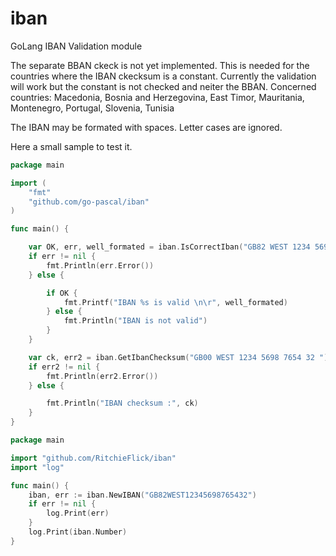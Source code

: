 # iban
GoLang IBAN Validation module

The separate BBAN ckeck is not yet implemented.
This is needed for the countries where the IBAN ckecksum is a constant.
Currently the validation will work but the constant is not checked and neiter the BBAN.
Concerned countries:
Macedonia, Bosnia and Herzegovina, East Timor, Mauritania, Montenegro, Portugal, Slovenia, Tunisia

The IBAN may be formated with spaces. Letter cases are ignored.

Here a small sample to test it.


```go
package main

import (
	"fmt"
	"github.com/go-pascal/iban"
)

func main() {

	var OK, err, well_formated = iban.IsCorrectIban("GB82 WEST 1234 5698 7654 32 ", true) // passed: IBAN string , debug true/false
	if err != nil {
		fmt.Println(err.Error())
	} else {

		if OK {
			fmt.Printf("IBAN %s is valid \n\r", well_formated)
		} else {
			fmt.Println("IBAN is not valid")
		}
	}

	var ck, err2 = iban.GetIbanChecksum("GB00 WEST 1234 5698 7654 32 ")
	if err2 != nil {
		fmt.Println(err2.Error())
	} else {

		fmt.Println("IBAN checksum :", ck)
	}
}
```

```go
package main

import "github.com/RitchieFlick/iban"
import "log"

func main() {
	iban, err := iban.NewIBAN("GB82WEST12345698765432")
	if err != nil {
		log.Print(err)
	}
	log.Print(iban.Number)
}

```